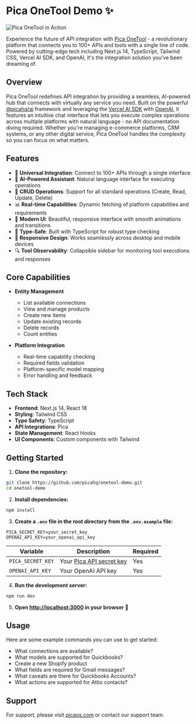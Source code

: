 # Pica OneTool Demo ✨

![Pica OneTool in Action](demo.gif)

Experience the future of API integration with [Pica OneTool](https://www.npmjs.com/package/@picahq/ai) - a revolutionary platform that connects you to 100+ APIs and tools with a single line of code. Powered by cutting-edge tech including Next.js 14, TypeScript, Tailwind CSS, Vercel AI SDK, and OpenAI, it's the integration solution you've been dreaming of.

## Overview

Pica OneTool redefines API integration by providing a seamless, AI-powered hub that connects with virtually any service you need. Built on the powerful [@picahq/ai](https://www.npmjs.com/package/@picahq/ai) framework and leveraging the [Vercel AI SDK](https://www.npmjs.com/package/ai) with [OpenAI](https://www.npmjs.com/package/@ai-sdk/openai), it features an intuitive chat interface that lets you execute complex operations across multiple platforms with natural language - no API documentation diving required. Whether you're managing e-commerce platforms, CRM systems, or any other digital service, Pica OneTool handles the complexity so you can focus on what matters.

## Features

- 🔌 **Universal Integration**: Connect to 100+ APIs through a single interface
- 🤖 **AI-Powered Assistant**: Natural language interface for executing operations
- 🔄 **CRUD Operations**: Support for all standard operations (Create, Read, Update, Delete)
- 📊 **Real-time Capabilities**: Dynamic fetching of platform capabilities and requirements
- 🎨 **Modern UI**: Beautiful, responsive interface with smooth animations and transitions
- 🔐 **Type-Safe**: Built with TypeScript for robust type checking
- 📱 **Responsive Design**: Works seamlessly across desktop and mobile devices
- 🔍 **Tool Observability**: Collapsible sidebar for monitoring tool executions and responses


## Core Capabilities

- **Entity Management**
  - List available connections
  - View and manage products
  - Create new items
  - Update existing records
  - Delete records
  - Count entities

- **Platform Integration**
  - Real-time capability checking
  - Required fields validation
  - Platform-specific model mapping
  - Error handling and feedback

## Tech Stack

- **Frontend**: Next.js 14, React 18
- **Styling**: Tailwind CSS
- **Type Safety**: TypeScript
- **API Integrations**: Pica
- **State Management**: React Hooks
- **UI Components**: Custom components with Tailwind

## Getting Started

1. **Clone the repository:**
```bash
git clone https://github.com/picahq/onetool-demo.git
cd onetool-demo
```

2. **Install dependencies:**
```bash
npm install
```

3. **Create a `.env` file in the root directory from the `.env.example` file:**
```env
PICA_SECRET_KEY=your_secret_key
OPENAI_API_KEY=your_openai_api_key
```

| Variable | Description | Required |
|----------|-------------|----------|
| `PICA_SECRET_KEY` | Your [Pica API secret key](https://app.picaos.com/settings/api-keys) | Yes |
| `OPENAI_API_KEY` | Your OpenAI API key | Yes |

4. **Run the development server:**
```bash
npm run dev
```

5. **Open [http://localhost:3000](http://localhost:3000) in your browser 🚀**

## Usage

Here are some example commands you can use to get started:

- What connections are available?
- What models are supported for Quickbooks?
- Create a new Shopify product
- What fields are required for Gmail messages?
- What caveats are there for Quickbooks Accounts?
- What actions are supported for Attio contacts?


## Support

For support, please visit [picaos.com](https://picaos.com) or contact our support team.

